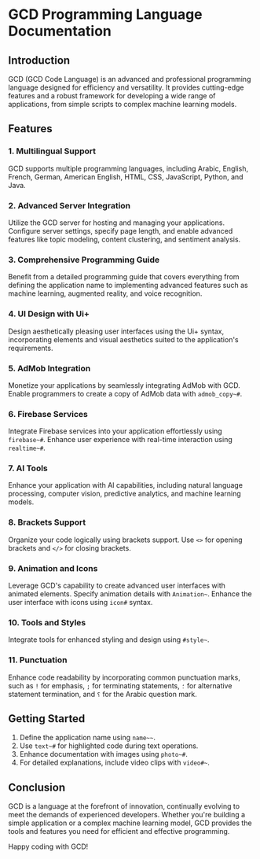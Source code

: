 # GCD Programming Language Documentation

## Introduction
GCD (GCD Code Language) is an advanced and professional programming language designed for efficiency and versatility. It provides cutting-edge features and a robust framework for developing a wide range of applications, from simple scripts to complex machine learning models.

## Features

### 1. Multilingual Support
GCD supports multiple programming languages, including Arabic, English, French, German, American English, HTML, CSS, JavaScript, Python, and Java.

### 2. Advanced Server Integration
Utilize the GCD server for hosting and managing your applications. Configure server settings, specify page length, and enable advanced features like topic modeling, content clustering, and sentiment analysis.

### 3. Comprehensive Programming Guide
Benefit from a detailed programming guide that covers everything from defining the application name to implementing advanced features such as machine learning, augmented reality, and voice recognition.

### 4. UI Design with Ui+
Design aesthetically pleasing user interfaces using the Ui+ syntax, incorporating elements and visual aesthetics suited to the application's requirements.

### 5. AdMob Integration
Monetize your applications by seamlessly integrating AdMob with GCD. Enable programmers to create a copy of AdMob data with `admob_copy~#`.

### 6. Firebase Services
Integrate Firebase services into your application effortlessly using `firebase~#`. Enhance user experience with real-time interaction using `realtime~#`.

### 7. AI Tools
Enhance your application with AI capabilities, including natural language processing, computer vision, predictive analytics, and machine learning models.

### 8. Brackets Support
Organize your code logically using brackets support. Use `<>` for opening brackets and `</>` for closing brackets.

### 9. Animation and Icons
Leverage GCD's capability to create advanced user interfaces with animated elements. Specify animation details with `Animation~`. Enhance the user interface with icons using `icon#` syntax.

### 10. Tools and Styles
Integrate tools for enhanced styling and design using `#style~`.

### 11. Punctuation
Enhance code readability by incorporating common punctuation marks, such as `!` for emphasis, `;` for terminating statements, `؛` for alternative statement termination, and `؟` for the Arabic question mark.

## Getting Started
1. Define the application name using `name~~`.
2. Use `text~#` for highlighted code during text operations.
3. Enhance documentation with images using `photo~#`.
4. For detailed explanations, include video clips with `video#~`.

## Conclusion
GCD is a language at the forefront of innovation, continually evolving to meet the demands of experienced developers. Whether you're building a simple application or a complex machine learning model, GCD provides the tools and features you need for efficient and effective programming.

Happy coding with GCD!
